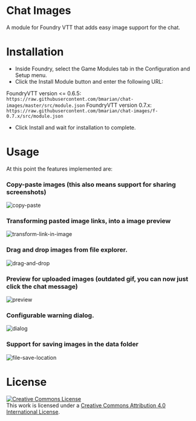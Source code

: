 # Chat Images
A module for Foundry VTT that adds easy image support for the chat.


# Installation
- Inside Foundry, select the Game Modules tab in the Configuration and Setup menu.
- Click the Install Module button and enter the following URL: 

FoundryVTT version <= 0.6.5: `https://raw.githubusercontent.com/bmarian/chat-images/master/src/module.json`
FoundryVTT version 0.7.x: `https://raw.githubusercontent.com/bmarian/chat-images/f-0.7.x/src/module.json`

- Click Install and wait for installation to complete.

# Usage
At this point the features implemented are:


### Copy-paste images (this also means support for sharing screenshots)
![copy-paste](https://i.imgur.com/Yx7B01a.gif)


### Transforming pasted image links, into a image preview
![transform-link-in-image](https://i.imgur.com/LrDREu7.gif)


### Drag and drop images from file explorer.
![drag-and-drop](https://i.imgur.com/QGsnX2c.gif)


### Preview for uploaded images (outdated gif, you can now just click the chat message)
![preview](https://i.imgur.com/fGDLA1A.gif)

### Configurable warning dialog.
![dialog](https://i.imgur.com/lFHaSGg.gif)

### Support for saving images in the data folder
![file-save-location](https://i.imgur.com/alb7efo.png)

# License
<a rel="license" href="http://creativecommons.org/licenses/by/4.0/"><img alt="Creative Commons License" style="border-width:0" src="https://i.creativecommons.org/l/by/4.0/88x31.png" /></a><br />This work is licensed under a <a rel="license" href="http://creativecommons.org/licenses/by/4.0/">Creative Commons Attribution 4.0 International License</a>.
